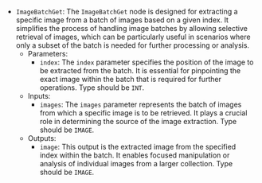 - `ImageBatchGet`: The `ImageBatchGet` node is designed for extracting a specific image from a batch of images based on a given index. It simplifies the process of handling image batches by allowing selective retrieval of images, which can be particularly useful in scenarios where only a subset of the batch is needed for further processing or analysis.
    - Parameters:
        - `index`: The `index` parameter specifies the position of the image to be extracted from the batch. It is essential for pinpointing the exact image within the batch that is required for further operations. Type should be `INT`.
    - Inputs:
        - `images`: The `images` parameter represents the batch of images from which a specific image is to be retrieved. It plays a crucial role in determining the source of the image extraction. Type should be `IMAGE`.
    - Outputs:
        - `image`: This output is the extracted image from the specified index within the batch. It enables focused manipulation or analysis of individual images from a larger collection. Type should be `IMAGE`.
